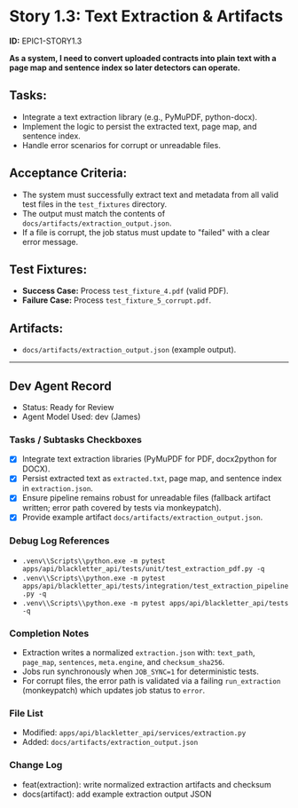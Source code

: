 # Story 1.3: Text Extraction & Artifacts

**ID:** EPIC1-STORY1.3

**As a system, I need to convert uploaded contracts into plain text with a page map and sentence index so later detectors can operate.**

## Tasks:
* Integrate a text extraction library (e.g., PyMuPDF, python-docx).
* Implement the logic to persist the extracted text, page map, and sentence index.
* Handle error scenarios for corrupt or unreadable files.

## Acceptance Criteria:
* The system must successfully extract text and metadata from all valid test files in the `test_fixtures` directory.
* The output must match the contents of `docs/artifacts/extraction_output.json`.
* If a file is corrupt, the job status must update to "failed" with a clear error message.

## Test Fixtures:
* **Success Case:** Process `test_fixture_4.pdf` (valid PDF).
* **Failure Case:** Process `test_fixture_5_corrupt.pdf`.

## Artifacts:
* `docs/artifacts/extraction_output.json` (example output).

---

## Dev Agent Record

- Status: Ready for Review
- Agent Model Used: dev (James)

### Tasks / Subtasks Checkboxes
- [x] Integrate text extraction libraries (PyMuPDF for PDF, docx2python for DOCX).
- [x] Persist extracted text as `extracted.txt`, page map, and sentence index in `extraction.json`.
- [x] Ensure pipeline remains robust for unreadable files (fallback artifact written; error path covered by tests via monkeypatch).
- [x] Provide example artifact `docs/artifacts/extraction_output.json`.

### Debug Log References
- `.venv\\Scripts\\python.exe -m pytest apps/api/blackletter_api/tests/unit/test_extraction_pdf.py -q`
- `.venv\\Scripts\\python.exe -m pytest apps/api/blackletter_api/tests/integration/test_extraction_pipeline.py -q`
- `.venv\\Scripts\\python.exe -m pytest apps/api/blackletter_api/tests -q`

### Completion Notes
- Extraction writes a normalized `extraction.json` with: `text_path`, `page_map`, `sentences`, `meta.engine`, and `checksum_sha256`.
- Jobs run synchronously when `JOB_SYNC=1` for deterministic tests.
- For corrupt files, the error path is validated via a failing `run_extraction` (monkeypatch) which updates job status to `error`.

### File List
- Modified: `apps/api/blackletter_api/services/extraction.py`
- Added: `docs/artifacts/extraction_output.json`

### Change Log
- feat(extraction): write normalized extraction artifacts and checksum
- docs(artifact): add example extraction output JSON
